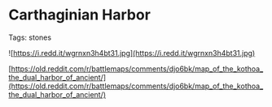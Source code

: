 # Carthaginian Harbor

Tags: stones

![https://i.redd.it/wgrnxn3h4bt31.jpg](https://i.redd.it/wgrnxn3h4bt31.jpg)

[https://old.reddit.com/r/battlemaps/comments/djo6bk/map_of_the_kothoa_the_dual_harbor_of_ancient/](https://old.reddit.com/r/battlemaps/comments/djo6bk/map_of_the_kothoa_the_dual_harbor_of_ancient/)